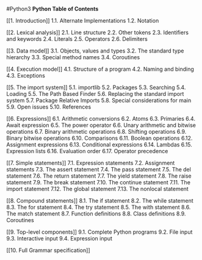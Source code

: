 #Python3 
**Python Table of Contents**

[[1. Introduction]]
1.1. Alternate Implementations
1.2. Notation

[[2. Lexical analysis]]
2.1. Line structure
2.2. Other tokens
2.3. Identifiers and keywords
2.4. Literals
2.5. Operators
2.6. Delimiters

[[3. Data model]]
3.1. Objects, values and types
3.2. The standard type hierarchy
3.3. Special method names
3.4. Coroutines

[[4. Execution model]]
4.1. Structure of a program
4.2. Naming and binding
4.3. Exceptions

[[5. The import system]]
5.1. importlib
5.2. Packages
5.3. Searching
5.4. Loading
5.5. The Path Based Finder
5.6. Replacing the standard import system
5.7. Package Relative Imports
5.8. Special considerations for main
5.9. Open issues
5.10. References

[[6. Expressions]]
6.1. Arithmetic conversions
6.2. Atoms
6.3. Primaries
6.4. Await expression
6.5. The power operator
6.6. Unary arithmetic and bitwise operations
6.7. Binary arithmetic operations
6.8. Shifting operations
6.9. Binary bitwise operations
6.10. Comparisons
6.11. Boolean operations
6.12. Assignment expressions
6.13. Conditional expressions
6.14. Lambdas
6.15. Expression lists
6.16. Evaluation order
6.17. Operator precedence

[[7. Simple statements]]
7.1. Expression statements
7.2. Assignment statements
7.3. The assert statement
7.4. The pass statement
7.5. The del statement
7.6. The return statement
7.7. The yield statement
7.8. The raise statement
7.9. The break statement
7.10. The continue statement
7.11. The import statement
7.12. The global statement
7.13. The nonlocal statement

[[8. Compound statements]]
8.1. The if statement
8.2. The while statement
8.3. The for statement
8.4. The try statement
8.5. The with statement
8.6. The match statement
8.7. Function definitions
8.8. Class definitions
8.9. Coroutines

[[9. Top-level components]]
9.1. Complete Python programs
9.2. File input
9.3. Interactive input
9.4. Expression input

[[10. Full Grammar specification]]